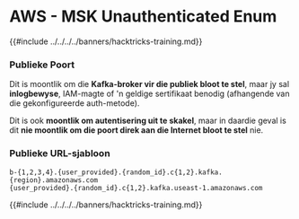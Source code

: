 # AWS - MSK Unauthenticated Enum

{{#include ../../../../banners/hacktricks-training.md}}

### Publieke Poort

Dit is moontlik om die **Kafka-broker vir die publiek bloot te stel**, maar jy sal **inlogbewyse**, IAM-magte of 'n geldige sertifikaat benodig (afhangende van die gekonfigureerde auth-metode).

Dit is ook **moontlik om autentisering uit te skakel**, maar in daardie geval is dit **nie moontlik om die poort direk aan die Internet bloot te stel** nie.

### Publieke URL-sjabloon
```
b-{1,2,3,4}.{user_provided}.{random_id}.c{1,2}.kafka.{region}.amazonaws.com
{user_provided}.{random_id}.c{1,2}.kafka.useast-1.amazonaws.com
```
{{#include ../../../../banners/hacktricks-training.md}}

